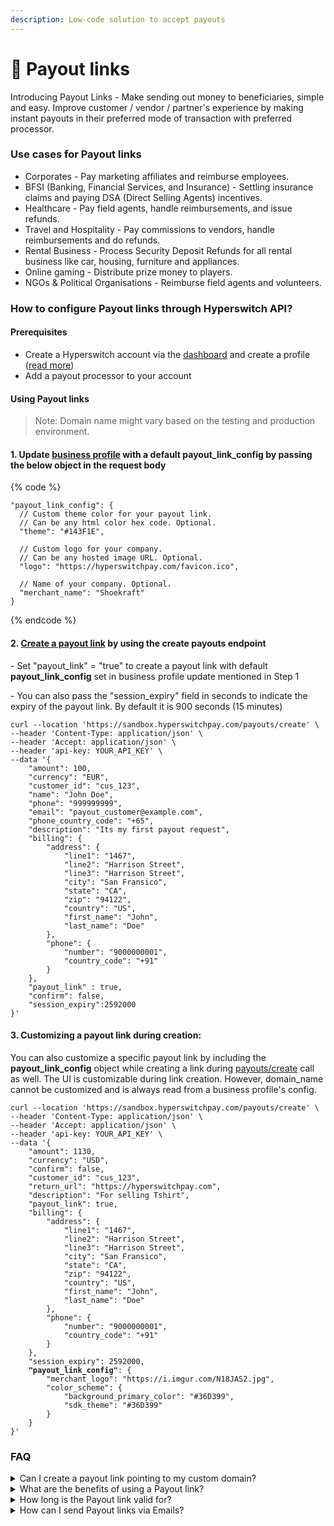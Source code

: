 ```yaml
---
description: Low-code solution to accept payouts
---
```


# 🔗 Payout links

Introducing Payout Links - Make sending out money to beneficiaries, simple and easy. Improve customer / vendor / partner's experience by making instant payouts in their preferred mode of transaction with preferred processor.

### Use cases for Payout links

- Corporates - Pay marketing affiliates and reimburse employees.
- BFSI (Banking, Financial Services, and Insurance) - Settling insurance claims and paying DSA (Direct Selling Agents) incentives.
- Healthcare - Pay field agents, handle reimbursements, and issue refunds.
- Travel and Hospitality - Pay commissions to vendors, handle reimbursements and do refunds.
- Rental Business - Process Security Deposit Refunds for all rental business like car, housing, furniture and appliances.
- Online gaming - Distribute prize money to players.
- NGOs & Political Organisations - Reimburse field agents and volunteers.

### How to configure Payout links through Hyperswitch API?

#### Prerequisites

- Create a Hyperswitch account via the [dashboard](https://app.hyperswitchpay.com/register) and create a profile ([read more](../account-management/multiple-accounts-and-profiles.md))
- Add a payout processor to your account

#### Using Payout links

> Note: Domain name might vary based on the testing and production environment.

#### 1. Update [business profile](https://api-reference.hyperswitchpay.com/api-reference/business-profile/business-profile--update) with a default payout_link_config by passing the below object in the request body

{% code %}

```jsonc
"payout_link_config": {
  // Custom theme color for your payout link.
  // Can be any html color hex code. Optional.
  "theme": "#143F1E",

  // Custom logo for your company.
  // Can be any hosted image URL. Optional.
  "logo": "https://hyperswitchpay.com/favicon.ico",

  // Name of your company. Optional.
  "merchant_name": "Shoekraft"
}
```

{% endcode %}

#### 2. [Create a payout link](https://api-reference.hyperswitchpay.com/api-reference/payouts/payouts--create) by using the create payouts endpoint

\- Set "payout_link" = "true" to create a payout link with default **payout_link_config** set in business profile update mentioned in Step 1

\- You can also pass the "session_expiry" field in seconds to indicate the expiry of the payout link. By default it is 900 seconds (15 minutes)

```shell
curl --location 'https://sandbox.hyperswitchpay.com/payouts/create' \
--header 'Content-Type: application/json' \
--header 'Accept: application/json' \
--header 'api-key: YOUR_API_KEY' \
--data '{
    "amount": 100,
    "currency": "EUR",
    "customer_id": "cus_123",
    "name": "John Doe",
    "phone": "999999999",
    "email": "payout_customer@example.com",
    "phone_country_code": "+65",
    "description": "Its my first payout request",
    "billing": {
        "address": {
            "line1": "1467",
            "line2": "Harrison Street",
            "line3": "Harrison Street",
            "city": "San Fransico",
            "state": "CA",
            "zip": "94122",
            "country": "US",
            "first_name": "John",
            "last_name": "Doe"
        },
        "phone": {
            "number": "9000000001",
            "country_code": "+91"
        }
    },
    "payout_link" : true,
    "confirm": false,
    "session_expiry":2592000
}'
```

#### 3. Customizing a payout link during creation:

You can also customize a specific payout link by including the **payout_link_config** object while creating a link during [payouts/create](https://api-reference.hyperswitchpay.com/api-reference/payouts/payouts--create) call as well. The UI is customizable during link creation. However, domain_name cannot be customized and is always read from a business profile's config.

<pre class="language-markup"><code class="lang-markup">curl --location 'https://sandbox.hyperswitchpay.com/payouts/create' \
--header 'Content-Type: application/json' \
--header 'Accept: application/json' \
--header 'api-key: YOUR_API_KEY' \
--data '{
    "amount": 1130,
    "currency": "USD",
    "confirm": false,
    "customer_id": "cus_123",
    "return_url": "https://hyperswitchpay.com",
    "description": "For selling Tshirt",
    "payout_link": true,
    "billing": {
        "address": {
            "line1": "1467",
            "line2": "Harrison Street",
            "line3": "Harrison Street",
            "city": "San Fransico",
            "state": "CA",
            "zip": "94122",
            "country": "US",
            "first_name": "John",
            "last_name": "Doe"
        },
        "phone": {
            "number": "9000000001",
            "country_code": "+91"
        }
    },
    "session_expiry": 2592000,
<strong>    "payout_link_config"</strong>: {
        "merchant_logo": "https://i.imgur.com/N18JAS2.jpg",
        "color_scheme": {
            "background_primary_color": "#36D399",
            "sdk_theme": "#36D399"
        }
    }
}'
</code></pre>

### FAQ

<details>

<summary>Can I create a payout link pointing to my custom domain?</summary>

Yes. Your custom domain can be included in the default payout_link_config object as part of the business profile update.

This involves adding CNAME records and TLS certificates which ends up being a slightly complex process. Please reach out to our [Support](https://join.slack.com/t/hyperswitch-io/shared_invite/zt-2awm23agh-p_G5xNpziv6yAiedTkkqLg) to test this feature out with your custom domain.

</details>

<details>
<summary>What are the benefits of using a Payout link?</summary>
Payout links simplify the process of sending money, eliminating the operational complexities of bank transfers or payouts. With just a few clicks, you can create a payout link. Once generated, we notify the recipient, who can redeem the money at their convenience.
</details>

<details>

<summary>How long is the Payout link valid for?</summary>

The payout link is valid for 15 minutes by default. However you can increase the validity to upto 3 months (7890000) by passing the time in seconds in `session_expiry` in the create payout link call.

</details>

<details>

<summary>How can I send Payout links via Emails?</summary>

Hyperswitch supports generation of the payout link. We are not integrated with any email servers. You'll need to have a mail server integration at your end and ingest the payout links to the emails being sent.

</details>
